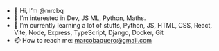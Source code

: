 - 👋 Hi, I’m @mrcbq
- 👀 I’m interested in Dev, JS ML, Python, Maths.
- 🌱 I’m currently learning a lot of stuffs, Python, JS, HTML, CSS, React, Vite, Node, Express, TypeScript, Django, Docker, Git
- 📫 How to reach me: marcobaquero@gmail.com

<!---
mrcbq/mrcbq is a ✨ special ✨ repository because its `README.md` (this file) appears on your GitHub profile.
You can click the Preview link to take a look at your changes.
--->
